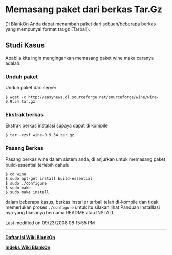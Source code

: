 # Memasang paket dari berkas Tar.Gz

Di BlankOn Anda dapat menambah paket dari sebuah/beberapa berkas yang mempunyai format tar.gz (Tarball).

## Studi Kasus
Apabila kita ingin mengingankan memasang paket ​wine maka caranya adalah:

### Unduh paket
Unduh paket dari server

`$ wget -c http://easynews.dl.sourceforge.net/sourceforge/wine/wine-0.9.54.tar.gz`

### Ekstrak berkas
Ekstrak berkas instalasi supaya dapat di kompile

`$ tar -xzvf wine-0.9.54.tar.gz`

### Pasang Berkas
Pasang berkas wine dalam sistem anda, di anjurkan untuk memasang paket build-essential terlebih dahulu

```
$ cd wine
$ sudo apt-get install build-essential
$ sudo ./configure
$ sudo make
$ sudo make install
```

dalam beberapa kasus, berkas installer tarball telah di-kompile dan tidak memerlukan proses `./configure` untuk itu silakan lihat Panduan Installlasi nya yang biasanya bernama
README atau INSTALL

Last modified on 09/23/2008 08:15:55 PM

---
[**Daftar Isi Wiki BlankOn**](/wiki/DaftarIsi/index.html)
 
[**Indeks Wiki BlankOn**](/wiki/Indeks.html)



